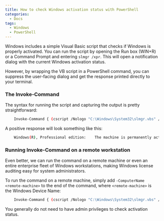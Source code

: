```yaml
---
title: How to check Windows activation status with PowerShell
categories:
  - Docs
tags:
  - Windows
  - PowerShell
---
```


Windows includes a simple Visual Basic script that checks if Windows is properly activated. You can run the script by opening the Run box (WIN+R) or a Command Prompt and entering `slmgr /xpr`. This will open a notification dialog with the current Windows activation status.

However, by wrapping the VB script in a PowerShell command, you can suppress the user-facing dialog and get the response printed directly to your terminal.

### The Invoke-Command

The syntax for running the script and capturing the output is pretty straightforward:

```sh
    Invoke-Command { (cscript /Nologo "C:\Windows\System32\slmgr.vbs" /xpr) -join '' }
```

A positive response will look something like this:

```sh
    Windows(R), Professional edition:    The machine is permanently activated.
```

### Running Invoke-Command on a remote workstation

Even better, we can run the command on a remote machine or even an entire enterprise fleet of Windows workstations, making Windows license auditing easy for system administrators.

To run the command on a remote machine, simply add `-ComputerName <remote-machine>` to the end of the command, where `<remote-machine>` is the Windows Device Name:

```sh
    Invoke-Command { (cscript /Nologo "C:\Windows\System32\slmgr.vbs" /xpr) -join '' } -ComputerName <remote-machine>
```

You generally do not need to have admin privileges to check activation status.
